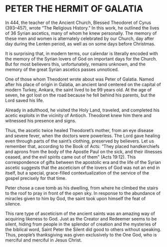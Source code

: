 # PETER THE HERMIT OF GALATIA

In 444, the teacher of the Ancient Church, Blessed Theodoret of Cyrus (393–457), wrote “The Religious History.” In this work, he outlined the lives of 36 Syrian ascetics, many of whom he knew personally. The memory of these men and women is alternately celebrated by our Church, day after day during the Lenten period, as well as on some days before Christmas.

It is surprising that, in modern terms, our calendar is literally encoded with the memory of the Syrian lovers of God on important days for the Church. But for most believers this, unfortunately, remains unknown, and the memory of the great Syrian ascetics passes unnoticed.

One of those whom Theodoret wrote about was Peter of Galatia. Named after his place of origin in Galatia, an ancient land centered on the capital of modern Turkey, Ankara, the saint lived to be 99 years old. At the age of seven, he got lost on the road because he fell behind his parents, but the Lord saved his life.

Already in adulthood, he visited the Holy Land, traveled, and completed his acetic exploits in the vicinity of Antioch. Theodoret knew him there and witnessed his presence and signs.

Thus, the ascetic twice healed Theodoret’s mother, from an eye disease and severe fever, when the doctors were powerless. The Lord gave healing even through parts of the saint’s clothing, preserved by believers. Let us remember that, according to the Book of Acts: “They placed handkerchiefs and aprons from the body of the Apostle Paul on the sick, and their illnesses ceased, and the evil spirits came out of them” (Acts 19:12). This correspondence of gifts between the apostolic era and the life of the Syrian ascetic suggests that the asceticism of the lovers of God was not an end in itself, but a special, grace-filled contextualization of the service of the gospel precisely for that time.

Peter chose a cave tomb as his dwelling, from where he climbed the stairs to the roof to pray in front of the open sky. In response to the abundance of miracles given to him by God, the saint took upon himself the feat of silence.

This rare type of asceticism of the ancient saints was an amazing way of acquiring likeness to God. Just as the Creator and Redeemer seems to be silent, hiding from people in the splendor of creation and the mysteries of the biblical word, Saint Peter the Silent did good to others without speaking. Thus, people’s thanksgiving was given exclusively to the One God, who is merciful and merciful in Jesus Christ.
